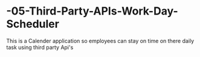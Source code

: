 # -05-Third-Party-APIs-Work-Day-Scheduler
This is a Calender application so employees can stay on time on there daily task using third party Api's
